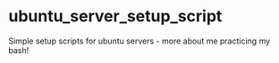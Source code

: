 # ubuntu_server_setup_script
Simple setup scripts for ubuntu servers - more about me practicing my bash!
